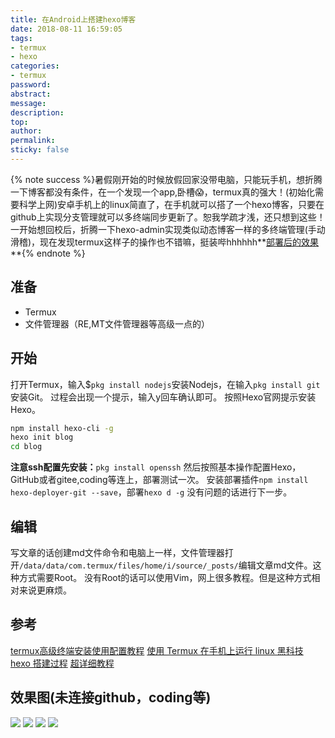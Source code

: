 ```yaml
---
title: 在Android上搭建hexo博客
date: 2018-08-11 16:59:05
tags:
- termux
- hexo
categories:
- termux
password:
abstract:
message:
description:
top:
author:
permalink:
sticky: false
---
```


{% note success %}暑假刚开始的时候放假回家没带电脑，只能玩手机，想折腾一下博客都没有条件，在一个发现一个app,卧槽😱，termux真的强大！(初始化需要科学上网)安卓手机上的linux简直了，在手机就可以搭了一个hexo博客，只要在github上实现分支管理就可以多终端同步更新了。恕我学疏才浅，还只想到这些！一开始想回校后，折腾一下hexo-admin实现类似动态博客一样的多终端管理(手动滑稽)，现在发现termux这样子的操作也不错嘛，挺装哔hhhhhh**[部署后的效果](https://lruihao.gitee.io)**{% endnote %}

<!--more-->
## 准备
* Termux
* 文件管理器（RE,MT文件管理器等高级一点的）

## 开始
打开Termux，输入$`pkg install nodejs`安装Nodejs，在输入`pkg install git`安装Git。
过程会出现一个提示，输入y回车确认即可。
按照Hexo官网提示安装Hexo。
```bash
npm install hexo-cli -g
hexo init blog
cd blog
```
**注意ssh配置先安装：**`pkg install openssh`
然后按照基本操作配置Hexo，GitHub或者gitee,coding等连上，部署测试一次。
安装部署插件`npm install hexo-deployer-git --save`，部署`hexo d -g`
没有问题的话进行下一步。
## 编辑
写文章的话创建md文件命令和电脑上一样，文件管理器打开`/data/data/com.termux/files/home/i/source/_posts/`编辑文章md文件。这种方式需要Root。
没有Root的话可以使用Vim，网上很多教程。但是这种方式相对来说更麻烦。

## 参考
[termux高级终端安装使用配置教程](https://www.sqlsec.com/2018/05/termux.html?yyue=a21bo.50862.201879)
[使用 Termux 在手机上运行 linux 黑科技](https://www.oyohyee.com/post/Note/Termux)
[hexo 搭建过程](https://lruihao.cn/hexo%20+%20github%20%E6%90%AD%E5%BB%BA%E4%B8%AA%E4%BA%BA%E5%8D%9A%E5%AE%A2.html)
[超详细教程](https://my.oschina.net/ryaneLee/blog/638440)

## 效果图(未连接github，coding等)
![](https://wx1.sinaimg.cn/mw690/006vSs63gy1ft2a0jo3hmj30u01hcguh.jpg)
![](https://wx4.sinaimg.cn/mw690/006vSs63gy1ft2a0kmm5xj30u01hcn2a.jpg)
![](https://wx3.sinaimg.cn/mw690/006vSs63gy1ft2a0lqt61j30u01hctla.jpg)
![](https://wx2.sinaimg.cn/mw690/006vSs63gy1ft2a0mgkm6j30u01hc78l.jpg)

